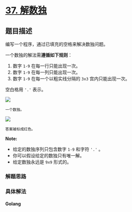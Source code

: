 # [37. 解数独](https://leetcode-cn.com/problems/sudoku-solver)

## 题目描述
<!-- 这里写题目描述 -->
<p>编写一个程序，通过已填充的空格来解决数独问题。</p>

<p>一个数独的解法需<strong>遵循如下规则</strong>：</p>

<ol>
	<li>数字&nbsp;<code>1-9</code>&nbsp;在每一行只能出现一次。</li>
	<li>数字&nbsp;<code>1-9</code>&nbsp;在每一列只能出现一次。</li>
	<li>数字&nbsp;<code>1-9</code>&nbsp;在每一个以粗实线分隔的&nbsp;<code>3x3</code>&nbsp;宫内只能出现一次。</li>
</ol>

<p>空白格用&nbsp;<code>&#39;.&#39;</code>&nbsp;表示。</p>

<p><img src="http://upload.wikimedia.org/wikipedia/commons/thumb/f/ff/Sudoku-by-L2G-20050714.svg/250px-Sudoku-by-L2G-20050714.svg.png"></p>

<p><small>一个数独。</small></p>

<p><img src="http://upload.wikimedia.org/wikipedia/commons/thumb/3/31/Sudoku-by-L2G-20050714_solution.svg/250px-Sudoku-by-L2G-20050714_solution.svg.png"></p>

<p><small>答案被标成红色。</small></p>

<p><strong>Note:</strong></p>

<ul>
	<li>给定的数独序列只包含数字&nbsp;<code>1-9</code>&nbsp;和字符&nbsp;<code>&#39;.&#39;</code>&nbsp;。</li>
	<li>你可以假设给定的数独只有唯一解。</li>
	<li>给定数独永远是&nbsp;<code>9x9</code>&nbsp;形式的。</li>
</ul>



### 解题思路


### 具体解法

<!-- tabs:start -->

#### **Golang**
```go

```

<!-- tabs:end -->


